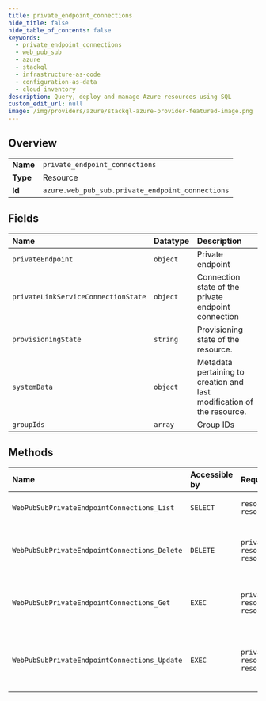 ```yaml
---
title: private_endpoint_connections
hide_title: false
hide_table_of_contents: false
keywords:
  - private_endpoint_connections
  - web_pub_sub
  - azure    
  - stackql
  - infrastructure-as-code
  - configuration-as-data
  - cloud inventory
description: Query, deploy and manage Azure resources using SQL
custom_edit_url: null
image: /img/providers/azure/stackql-azure-provider-featured-image.png
---
```

  
    

## Overview
<table><tbody>
<tr><td><b>Name</b></td><td><code>private_endpoint_connections</code></td></tr>
<tr><td><b>Type</b></td><td>Resource</td></tr>
<tr><td><b>Id</b></td><td><code>azure.web_pub_sub.private_endpoint_connections</code></td></tr>
</tbody></table>

## Fields
| Name | Datatype | Description |
|:-----|:---------|:------------|
| `privateEndpoint` | `object` | Private endpoint |
| `privateLinkServiceConnectionState` | `object` | Connection state of the private endpoint connection |
| `provisioningState` | `string` | Provisioning state of the resource. |
| `systemData` | `object` | Metadata pertaining to creation and last modification of the resource. |
| `groupIds` | `array` | Group IDs |
## Methods
| Name | Accessible by | Required Params | Description |
|:-----|:--------------|:----------------|:------------|
| `WebPubSubPrivateEndpointConnections_List` | `SELECT` | `resourceGroupName, resourceName, subscriptionId` | List private endpoint connections |
| `WebPubSubPrivateEndpointConnections_Delete` | `DELETE` | `privateEndpointConnectionName, resourceGroupName, resourceName, subscriptionId` | Delete the specified private endpoint connection |
| `WebPubSubPrivateEndpointConnections_Get` | `EXEC` | `privateEndpointConnectionName, resourceGroupName, resourceName, subscriptionId` | Get the specified private endpoint connection |
| `WebPubSubPrivateEndpointConnections_Update` | `EXEC` | `privateEndpointConnectionName, resourceGroupName, resourceName, subscriptionId` | Update the state of specified private endpoint connection |
